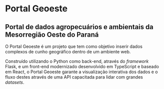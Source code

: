 # Portal Geoeste

## Portal de dados agropecuários e ambientais da Mesorregião Oeste do Paraná

O Portal Geoeste é um projeto que tem como objetivo inserir dados complexos de cunho geográfico dentro de um ambiente web. 

Construído utilizando o Python como back-end, através do *framework* Flask, e um front-end modernizado desenvolvido em TypeScript e baseado em React, o Portal Geoeste garante a visualização interativa dos dados e o fluxo destes através de uma API capacitada para lidar com grandes *datasets*.

